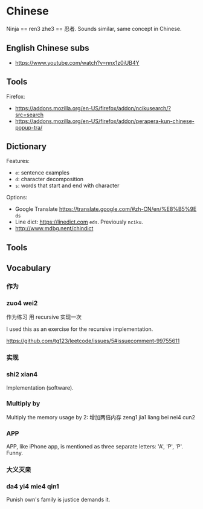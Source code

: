 # Chinese

Ninja == ren3 zhe3 == 忍者. Sounds similar, same concept in Chinese.

## English Chinese subs

-   <https://www.youtube.com/watch?v=nnx1z0iUB4Y>

## Tools

Firefox:

- <https://addons.mozilla.org/en-US/firefox/addon/ncikusearch/?src=search>
- <https://addons.mozilla.org/en-US/firefox/addon/perapera-kun-chinese-popup-tra/>

## Dictionary

Features:

- `e`: sentence examples
- `d`: character decomposition
- `s`: words that start and end with character

Options:

- Google Translate <https://translate.google.com/#zh-CN/en/%E8%B5%9E> `ds`
- Line dict: <https://linedict.com> `eds`. Previously `nciku`.
- <http://www.mdbg.nent/chindict>

## Tools

## Vocabulary

### 作为

### zuo4 wei2

作为练习 用 recursive 实现一次

I used this as an exercise for the recursive implementation.

https://github.com/tg123/leetcode/issues/5#issuecomment-99755611

### 实现

### shi2 xian4

Implementation (software).

### Multiply by

Multiply the memory usage by 2: 增加两倍内存 zeng1 jia1 liang bei nei4 cun2

### APP

APP, like iPhone app, is mentioned as three separate letters: 'A', 'P', 'P'. Funny.

### 大义灭亲

### da4 yi4 mie4 qin1

Punish own's family is justice demands it.
